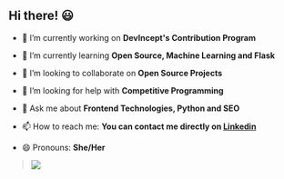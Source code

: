 ## Hi there! 😃

<!--
**bhagyashree-06/bhagyashree-06** is a ✨ _special_ ✨ repository because its `README.md` (this file) appears on your GitHub profile.

Here are some ideas to get you started:
--->

- 🔭 I’m currently working on **DevIncept's Contribution Program**

- 🌱 I’m currently learning **Open Source, Machine Learning and Flask**
- 👯 I’m looking to collaborate on **Open Source Projects**
- 🤔 I’m looking for help with **Competitive Programming**
- 💬 Ask me about **Frontend Technologies, Python and SEO**
- 📫 How to reach me: **You can contact me directly on [Linkedin](https://www.linkedin.com/in/bhagyashree-pathak/)**
-  😄 Pronouns: **She/Her**

>![](https://komarev.com/ghpvc/?username=bhagyashree-06&style=plastic&color=blueviolet)




